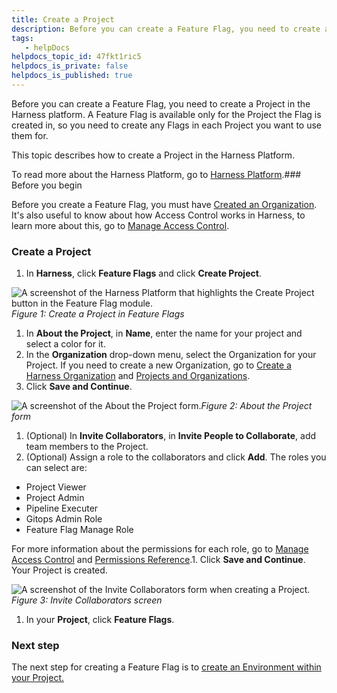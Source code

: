 ```yaml
---
title: Create a Project
description: Before you can create a Feature Flag, you need to create a Project in the Harness platform. A Feature Flag is available only for the Project the Flag is created in, so you need to create any Flags in…
tags: 
   - helpDocs
helpdocs_topic_id: 47fkt1ric5
helpdocs_is_private: false
helpdocs_is_published: true
---
```


Before you can create a Feature Flag, you need to create a Project in the Harness platform. A Feature Flag is available only for the Project the Flag is created in, so you need to create any Flags in each Project you want to use them for.

This topic describes how to create a Project in the Harness Platform. 

To read more about the Harness Platform, go to [Harness Platform](https://harness.helpdocs.io/category/3fso53aw1u-howto-general).### Before you begin

Before you create a Feature Flag, you must have [Created an Organization](/article/36fw2u92i4-create-an-organization). It's also useful to know about how Access Control works in Harness, to learn more about this, go to [Manage Access Control](/article/g8ajhy6msi-manage-access-control).

### Create a Project

1. In **Harness**, click **Feature Flags** and click **Create Project**.

![A screenshot of the Harness Platform that highlights the Create Project button in the Feature Flag module.](https://files.helpdocs.io/kw8ldg1itf/articles/1j7pdkqh7j/1657790301439/rp-93-h-kye-eud-psd-afi-asl-rh-tc-ujd-vsm-bi-to-9-y-2-eg-lrun-3-qecy-a-5-po-9-g-0-nof-ch-8-gntej-b-2-e-y-1-ck-8-f-z-8-ao-2-ho-7-o-px-qgwqdv-8-ne-e-3-prh-2-u-u-ogv-brjm-ehtan-9-ug-ipqvf-l-6-v-4-gb-05-biq-1-a)*Figure 1: Create a Project in Feature Flags*

1. In **About the Project**, in **Name**, enter the name for your project and select a color for it.
2. In the **Organization** drop-down menu, select the Organization for your Project. If you need to create a new Organization, go to [Create a Harness Organization](/article/36fw2u92i4-create-an-organization#step_1_create_a_harness_org) and [Projects and Organizations](/article/7fibxie636-projects-and-organizations).
3. Click **Save and Continue**.

![A screenshot of the About the Project form.](https://files.helpdocs.io/kw8ldg1itf/articles/1j7pdkqh7j/1657792660295/xdneg-gv-r-6-f-4-rgla-pg-kjva-aduhqfr-vjoye-bl-090-jt-g-7-zc-xgwxf-zx-o-qjsil-rs-zr-85-sqh-gg-fnww-4-yahlj-rgxq-hbva-ab-9-e-iei-dk-ty-pyijo-1-ij-4-g-h-0-vfw-p-hdp-cqbkh-wm-6-wo-3-gouh-vrz-ijz-2-h-g-w)*Figure 2: About the Project form*

1. (Optional) In **Invite Collaborators**, in **Invite People to Collaborate**, add team members to the Project.
2. (Optional) Assign a role to the collaborators and click **Add**. The roles you can select are:
* Project Viewer
* Project Admin
* Pipeline Executer
* Gitops Admin Role
* Feature Flag Manage Role

For more information about the permissions for each role, go to [Manage Access Control](/article/g8ajhy6msi-manage-access-control) and [Permissions Reference](https://ngdocs.harness.io/article/yaornnqh0z-permissions-reference).1. Click **Save and Continue**. Your Project is created.

![A screenshot of the Invite Collaborators form when creating a Project. ](https://files.helpdocs.io/kw8ldg1itf/articles/1j7pdkqh7j/1657790409889/wce-7-fqyc-ytklmi-6-m-y-5-k-4-oe-7-k-d-11-xlfe-nx-axzjlbul-lwa-gy-nla-t-2-r-vgbn-99-qexd-z-2-ej-9-m-1-tjsk-ni-wf-zc-tcgymd-34-lbw-sam-nxnmz-31-wxy-kb-40-hrg-pru-0-h-nvvab-vv-357678-pba-ip-fvif-4-jlyn-ydg)*Figure 3: Invite Collaborators screen*

1. In your **Project**, click **Feature Flags**.

### Next step

The next step for creating a Feature Flag is to [create an Environment within your Project.](/article/nh1n5qtjmm-create-an-environment)

